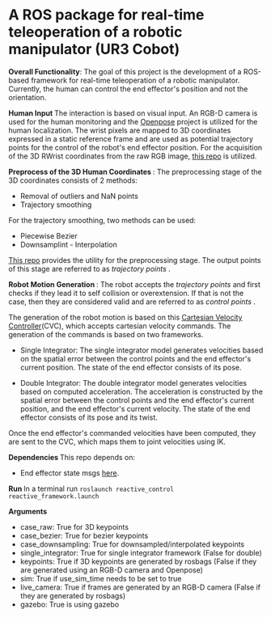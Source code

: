 # A ROS package for real-time teleoperation of a robotic manipulator (UR3 Cobot)

<b>Overall Functionality</b>: The goal of this project is the development of a ROS-based framework for real-time teleoperation of a robotic manipulator. Currently, the human can control the end effector's position and not the orientation.

<b> Human Input </b>
The interaction is based on visual input. An RGB-D camera is used for the human monitoring and the [Openpose](https://github.com/CMU-Perceptual-Computing-Lab/openpose) project is utilized for the human localization. The wrist pixels are mapped to 3D coordinates expressed in a static reference frame and are used as potential trajectory points for the control of the robot's end effector position. For the acquisition of the 3D RWrist coordinates from the raw RGB image, [this repo](https://github.com/ThanasisTs/openpose_utils) is utilized.

<b> Preprocess of the 3D Human Coordinates </b>: The preprocessing stage of the 3D coordinates consists of 2 methods:
* Removal of outliers and NaN points
* Trajectory smoothing

For the trajectory smoothing, two methods can be used:
* Piecewise Bezier
* Downsamplint - Interpolation

[This repo](https://github.com/ThanasisTs/trajectory_process_utils) provides the utility for the preprocessing stage. The output points of this stage are referred to as <em> trajectory points </em>.

<b> Robot Motion Generation </b>: The robot accepts the <em> trajectory points </em> and first checks if they lead it to self collision or overextension. If that is not the case, then they are considered valid and are referred to as <em> control points </em>.

The generation of the robot motion is based on this [Cartesian Velocity Controller](https://github.com/ThanasisTs/manos_control)(CVC), which accepts cartesian velocity commands. The generation of the commands is based on two frameworks. 

* Single Integrator: The single integrator model generates velocities based on the spatial error between the control points and the end effector's current position. The state of the end effector consists of its pose.

* Double Integrator: The double integrator model generates velocities based on computed acceleration. The acceleration is constructed by the spatial error between the control points and the end effector's current position, and the end effector's current velocity. The state of the end effector consists of its pose and its twist.

Once the end effector's commanded velocities have been computed, they are sent to the CVC, which maps them to joint velocities using IK.
 
<b> Dependencies </b>
This repo depends on:
* End effector state msgs [here](https://github.com/ThanasisTs/trajectory_execution_pkg/tree/master/trajectory_execution_msgs).

<b> Run </b>
In a terminal run
`roslaunch reactive_control reactive_framework.launch`

<b> Arguments </b>
* case_raw: True for 3D keypoints
* case_bezier: True for bezier keypoints
* case_downsampling: True for downsampled/interpolated keypoints
* single_integrator: True for single integrator framework (False for double)
* keypoints: True if 3D keypoints are generated by rosbags (False if they are generated using an RGB-D camera and Openpose)
* sim: True if use_sim_time needs to be set to true
* live_camera: True if frames are generated by an RGB-D camera (False if they are generated by rosbags)
* gazebo: True is using gazebo
